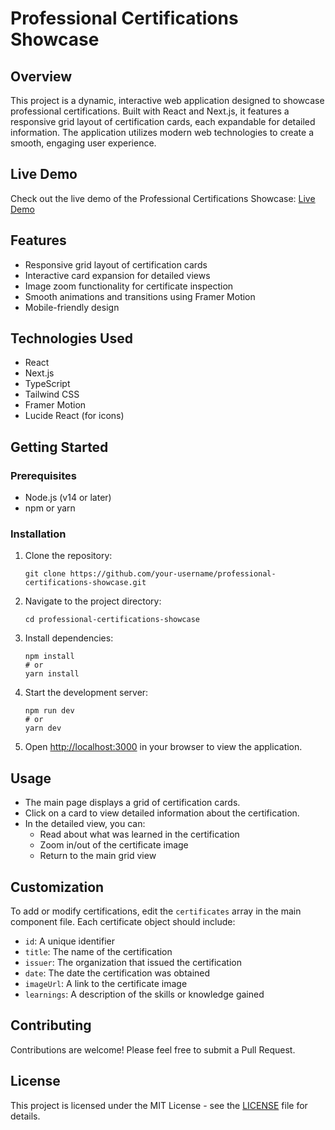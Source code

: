 
# Professional Certifications Showcase

## Overview

This project is a dynamic, interactive web application designed to showcase professional certifications. Built with React and Next.js, it features a responsive grid layout of certification cards, each expandable for detailed information. The application utilizes modern web technologies to create a smooth, engaging user experience.

## Live Demo

Check out the live demo of the Professional Certifications Showcase: [Live Demo](https://mycertificate-five.vercel.app/)

## Features

- Responsive grid layout of certification cards
- Interactive card expansion for detailed views
- Image zoom functionality for certificate inspection
- Smooth animations and transitions using Framer Motion
- Mobile-friendly design

## Technologies Used

- React
- Next.js
- TypeScript
- Tailwind CSS
- Framer Motion
- Lucide React (for icons)

## Getting Started

### Prerequisites

- Node.js (v14 or later)
- npm or yarn

### Installation

1. Clone the repository:
   ```
   git clone https://github.com/your-username/professional-certifications-showcase.git
   ```

2. Navigate to the project directory:
   ```
   cd professional-certifications-showcase
   ```

3. Install dependencies:
   ```
   npm install
   # or
   yarn install
   ```

4. Start the development server:
   ```
   npm run dev
   # or
   yarn dev
   ```

5. Open [http://localhost:3000](http://localhost:3000) in your browser to view the application.

## Usage

- The main page displays a grid of certification cards.
- Click on a card to view detailed information about the certification.
- In the detailed view, you can:
  - Read about what was learned in the certification
  - Zoom in/out of the certificate image
  - Return to the main grid view

## Customization

To add or modify certifications, edit the `certificates` array in the main component file. Each certificate object should include:

- `id`: A unique identifier
- `title`: The name of the certification
- `issuer`: The organization that issued the certification
- `date`: The date the certification was obtained
- `imageUrl`: A link to the certificate image
- `learnings`: A description of the skills or knowledge gained

## Contributing

Contributions are welcome! Please feel free to submit a Pull Request.

## License

This project is licensed under the MIT License - see the [LICENSE](LICENSE) file for details.
